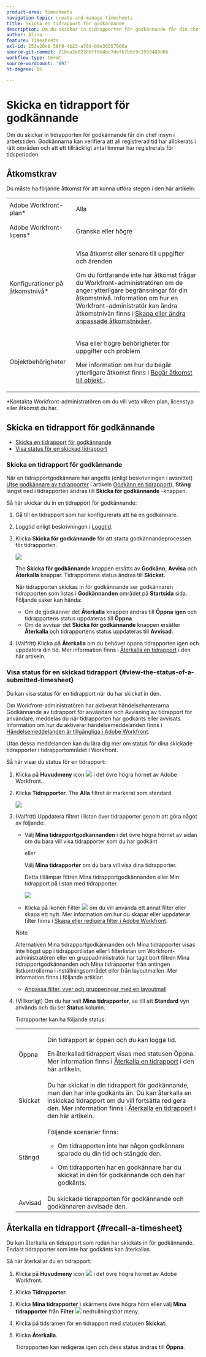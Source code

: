 ```yaml
---
product-area: timesheets
navigation-topic: create-and-manage-timesheets
title: Skicka en tidrapport för godkännande
description: Om du skickar in tidrapporten för godkännande får din chef insyn i arbetstiden. Godkännarna kan verifiera att all registrerad tid har allokerats i rätt områden och att ett tillräckligt antal timmar har registrerats för tidsperioden.
author: Alina
feature: Timesheets
exl-id: 253e20c8-58f8-4b23-a769-b0e36557066a
source-git-commit: 210ca2e82286ff904bc7defb7b8c9c2559489d66
workflow-type: tm+mt
source-wordcount: '897'
ht-degree: 0%

---
```


# Skicka en tidrapport för godkännande

Om du skickar in tidrapporten för godkännande får din chef insyn i arbetstiden. Godkännarna kan verifiera att all registrerad tid har allokerats i rätt områden och att ett tillräckligt antal timmar har registrerats för tidsperioden.

## Åtkomstkrav

Du måste ha följande åtkomst för att kunna utföra stegen i den här artikeln:

<table style="table-layout:auto"> 
 <col> 
 <col> 
 <tbody> 
  <tr> 
   <td role="rowheader">Adobe Workfront-plan*</td> 
   <td> <p>Alla</p> </td> 
  </tr> 
  <tr> 
   <td role="rowheader">Adobe Workfront-licens*</td> 
   <td> <p>Granska eller högre</p> </td> 
  </tr> 
  <tr> 
   <td role="rowheader">Konfigurationer på åtkomstnivå*</td> 
   <td> <p>Visa åtkomst eller senare till uppgifter och ärenden</p> <p>Om du fortfarande inte har åtkomst frågar du Workfront-administratören om de anger ytterligare begränsningar för din åtkomstnivå. Information om hur en Workfront-administratör kan ändra åtkomstnivån finns i <a href="../../administration-and-setup/add-users/configure-and-grant-access/create-modify-access-levels.md" class="MCXref xref">Skapa eller ändra anpassade åtkomstnivåer</a>.</p> </td> 
  </tr> 
  <tr> 
   <td role="rowheader">Objektbehörigheter</td> 
   <td> <p>Visa eller högre behörigheter för uppgifter och problem</p> <p>Mer information om hur du begär ytterligare åtkomst finns i <a href="../../workfront-basics/grant-and-request-access-to-objects/request-access.md" class="MCXref xref">Begär åtkomst till objekt </a>.</p> </td> 
  </tr> 
 </tbody> 
</table>

*Kontakta Workfront-administratören om du vill veta vilken plan, licenstyp eller åtkomst du har.

## Skicka en tidrapport för godkännande

* [Skicka en tidrapport för godkännande](#submit-a-timesheet-for-approval)
* [Visa status för en skickad tidrapport](#view-the-status-of-a-submitted-timesheet)

### Skicka en tidrapport för godkännande

När en tidrapportgodkännare har angetts (enligt beskrivningen i avsnittet) [Utse godkännare av tidrapporter](../../timesheets/create-and-manage-timesheets/timesheet-approvals.md#designating-a-timesheet-approver) i artikeln [Godkänn en tidrapport](../../timesheets/create-and-manage-timesheets/timesheet-approvals.md)), **Stäng** längst ned i tidrapporten ändras till **Skicka för godkännande** -knappen.

Så här skickar du in en tidrapport för godkännande:

1. Gå till en tidrapport som har konfigurerats att ha en godkännare.
1. Loggtid enligt beskrivningen i [Loggtid](../../timesheets/create-and-manage-timesheets/log-time.md).
1. Klicka **Skicka för godkännande** för att starta godkännandeprocessen för tidrapporten.

   ![](assets/submit-for-approval-button-on-timesheet-nwe.png)

   The **Skicka för godkännande** knappen ersätts av **Godkänn**, **Avvisa** och **Återkalla** knappar. Tidrapportens status ändras till **Skickat**.

   När tidrapporten skickas in för godkännande ser godkännaren tidrapporten som listas i **Godkännanden** området på **Startsida** sida. Följande saker kan hända:

   * Om de godkänner det **Återkalla** knappen ändras till **Öppna igen** och tidrapportens status uppdateras till **Öppna**.
   * Om de avvisar det **Skicka för godkännande** knappen ersätter **Återkalla** och tidrapportens status uppdateras till **Avvisad**.

1. (Valfritt) Klicka på **Återkalla** om du behöver öppna tidrapporten igen och uppdatera din tid. Mer information finns i [Återkalla en tidrapport](#recall-a-timesheet) i den här artikeln.

### Visa status för en skickad tidrapport {#view-the-status-of-a-submitted-timesheet}

Du kan visa status för en tidrapport när du har skickat in den.

Om Workfront-administratören har aktiverat händelsehanterarna Godkännande av tidrapport för användare och Avvisning av tidrapport för användare, meddelas du när tidrapporten har godkänts eller avvisats. Information om hur du aktiverar händelsemeddelanden finns i [Händelsemeddelanden är tillgängliga i Adobe Workfront](../../administration-and-setup/manage-workfront/emails/event-notifications-available-in-wf.md).

Utan dessa meddelanden kan du lära dig mer om status för dina skickade tidrapporter i tidrapportområdet i Workfront.

Så här visar du status för en tidrapport:

1. Klicka på **Huvudmeny** icon ![](assets/main-menu-icon.png) i det övre högra hörnet av Adobe Workfront.
1. Klicka **Tidrapporter**. The **Alla** filtret är markerat som standard.

   ![](assets/timesheet-list-one-timesheet-selected-nwe-350x70.png)

1. (Valfritt) Uppdatera filtret i listan över tidrapporter genom att göra något av följande:

   * Välj **Mina tidrapportgodkännanden** i det övre högra hörnet av sidan om du bara vill visa tidrapporter som du har godkänt

      eller

      Välj **Mina tidrapporter** om du bara vill visa dina tidrapporter.

      Detta tillämpar filtren Mina tidrapportgodkännanden eller Min tidrapport på listan med tidrapporter.

      ![](assets/my-timesheet-approvals-my-timesheets-pills-on-timesheets-list-nwe-350x58.png)

   * Klicka på ikonen Filter ![](assets/filter-nwepng.png) om du vill använda ett annat filter eller skapa ett nytt. Mer information om hur du skapar eller uppdaterar filter finns i [Skapa eller redigera filter i Adobe Workfront](../../reports-and-dashboards/reports/reporting-elements/create-filters.md).
   >[!NOTE]
   >
   >Alternativen Mina tidrapportgodkännanden och Mina tidrapporter visas inte högst upp i tidrapportlistan eller i filterlistan om Workfront-administratören eller en gruppadministratör har tagit bort filtren Mina tidrapportgodkännanden och Mina tidrapporter från antingen listkontrollerna i inställningsområdet eller från layoutmallen. Mer information finns i följande artiklar:
   >
   >   
   >   
   >   * [Anpassa filter, vyer och grupperingar med en layoutmall](../../administration-and-setup/customize-workfront/use-layout-templates/customize-fvg-list-controls-layout-template.md)


1. (Villkorligt) Om du har valt **Mina tidrapporter**, se till att **Standard** vyn används och du ser **Status** kolumn.

   Tidrapporter kan ha följande status:

   <table style="table-layout:auto"> 
    <col> 
    <col> 
    <tbody> 
     <tr> 
      <td role="rowheader">Öppna</td> 
      <td> <p>Din tidrapport är öppen och du kan logga tid. </p> <p>En återkallad tidrapport visas med statusen Öppna. Mer information finns i <a href="#recall-a-timesheet" class="MCXref xref">Återkalla en tidrapport</a> i den här artikeln. </p> </td> 
     </tr> 
     <tr> 
      <td role="rowheader">Skickat</td> 
      <td>Du har skickat in din tidrapport för godkännande, men den har inte godkänts än. Du kan återkalla en inskickad tidrapport om du vill fortsätta redigera den. Mer information finns i <a href="#recall-a-timesheet" class="MCXref xref">Återkalla en tidrapport</a> i den här artikeln. </td> 
     </tr> 
     <tr> 
      <td role="rowheader">Stängd</td> 
      <td> <p>Följande scenarier finns:</p> 
       <ul> 
        <li> <p>Om tidrapporten inte har någon godkännare sparade du din tid och stängde den.</p> </li> 
        <li> <p>Om tidrapporten har en godkännare har du skickat in den för godkännande och den har godkänts.</p> </li> 
       </ul> </td> 
     </tr> 
     <tr> 
      <td role="rowheader">Avvisad</td> 
      <td>Du skickade tidrapporten för godkännande och godkännaren avvisade den.</td> 
     </tr> 
    </tbody> 
   </table>

## Återkalla en tidrapport {#recall-a-timesheet}

Du kan återkalla en tidrapport som redan har skickats in för godkännande. Endast tidrapporter som inte har godkänts kan återkallas.

Så här återkallar du en tidrapport:

1. Klicka på **Huvudmeny** icon ![](assets/main-menu-icon.png) i det övre högra hörnet av Adobe Workfront.

1. Klicka **Tidrapporter**.
1. Klicka **Mina tidrapporter** i skärmens övre högra hörn eller välj **Mina tidrapporter** från **Filter** ![](assets/filter-nwepng.png) nedrullningsbar meny.
1. Klicka på tidsramen för en tidrapport med statusen **Skickat**.
1. Klicka **Återkalla**.

   Tidrapporten kan redigeras igen och dess status ändras till **Öppna**.
